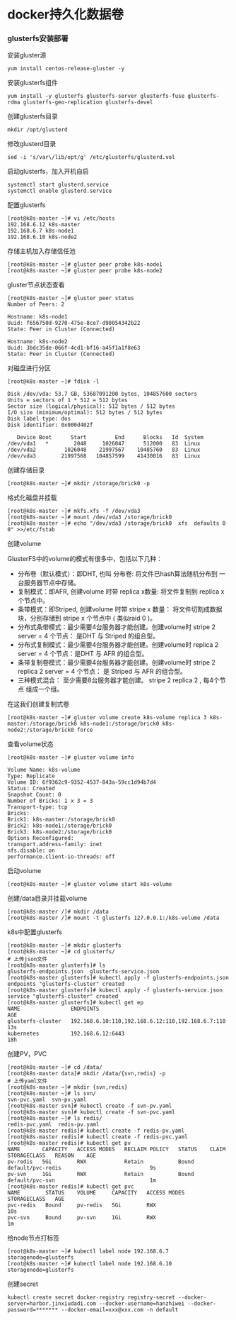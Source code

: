 # docker持久化数据卷 #

### glusterfs安装部署 ###

安装gluster源

    yum install centos-release-gluster -y
安装glusterfs组件

    yum install -y glusterfs glusterfs-server glusterfs-fuse glusterfs-rdma glusterfs-geo-replication glusterfs-devel
创建glusterfs目录

    mkdir /opt/glusterd
修改glusterd目录

    sed -i 's/var\/lib/opt/g' /etc/glusterfs/glusterd.vol
启动glusterfs，加入开机自启

    systemctl start glusterd.service
    systemctl enable glusterd.service
配置glusterfs

    [root@k8s-master ~]# vi /etc/hosts
    192.168.6.12 k8s-master
    192.168.6.7 k8s-node1
    192.168.6.10 k8s-node2
存储主机加入存储信任池

    [root@k8s-master ~]# gluster peer probe k8s-node1
    [root@k8s-master ~]# gluster peer probe k8s-node2
gluster节点状态查看

    [root@k8s-master ~]# gluster peer status
    Number of Peers: 2

    Hostname: k8s-node1
    Uuid: f656750d-9270-475e-8ce7-d98054342b22
    State: Peer in Cluster (Connected)

    Hostname: k8s-node2
    Uuid: 3bdc35de-066f-4cd1-bf16-a45f1a1f8e63
    State: Peer in Cluster (Connected)
对磁盘进行分区

    [root@k8s-master ~]# fdisk -l

    Disk /dev/vda: 53.7 GB, 53687091200 bytes, 104857600 sectors
    Units = sectors of 1 * 512 = 512 bytes
    Sector size (logical/physical): 512 bytes / 512 bytes
    I/O size (minimum/optimal): 512 bytes / 512 bytes
    Disk label type: dos
    Disk identifier: 0x000d402f

       Device Boot      Start         End      Blocks   Id  System
    /dev/vda1   *        2048     1026047      512000   83  Linux
    /dev/vda2         1026048    21997567    10485760   83  Linux
    /dev/vda3        21997568   104857599    41430016   83  Linux
创建存储目录
    
    [root@k8s-master ~]# mkdir /storage/brick0 -p
    
格式化磁盘并挂载
    
    [root@k8s-master ~]# mkfs.xfs -f /dev/vda3   
    [root@k8s-master ~]# mount /dev/vda3 /storage/brick0
    [root@k8s-master ~]# echo "/dev/vda3 /storage/brick0  xfs  defaults 0 0" >>/etc/fstab
创建volume

GlusterFS中的volume的模式有很多中，包括以下几种：

* 分布卷（默认模式）：即DHT, 也叫 分布卷: 将文件已hash算法随机分布到 一台服务器节点中存储。
* 复制模式：即AFR, 创建volume 时带 replica x数量: 将文件复制到 replica x 个节点中。
* 条带模式：即Striped, 创建volume 时带 stripe x 数量： 将文件切割成数据块，分别存储到 stripe x 个节点中 ( 类似raid 0 )。
* 分布式条带模式：最少需要4台服务器才能创建。创建volume时 stripe 2 server = 4 个节点： 是DHT 与 Striped 的组合型。
* 分布式复制模式：最少需要4台服务器才能创建。创建volume时 replica 2 server = 4 个节点：是DHT 与 AFR 的组合型。
* 条带复制卷模式：最少需要4台服务器才能创建。创建volume时 stripe 2 replica 2 server = 4 个节点： 是 Striped 与 AFR 的组合型。
* 三种模式混合： 至少需要8台服务器才能创建。 stripe 2 replica 2 , 每4个节点 组成一个组。

在这我们创建复制式卷

    [root@k8s-master ~]# gluster volume create k8s-volume replica 3 k8s-master:/storage/brick0 k8s-node1:/storage/brick0 k8s-node2:/storage/brick0 force
查看volume状态

    [root@k8s-master ~]# gluster volume info
 
    Volume Name: k8s-volume
    Type: Replicate
    Volume ID: 6f9362c9-9352-4537-843a-59cc1d94b7d4
    Status: Created
    Snapshot Count: 0
    Number of Bricks: 1 x 3 = 3
    Transport-type: tcp
    Bricks:
    Brick1: k8s-master:/storage/brick0
    Brick2: k8s-node1:/storage/brick0
    Brick3: k8s-node2:/storage/brick0
    Options Reconfigured:
    transport.address-family: inet
    nfs.disable: on
    performance.client-io-threads: off
启动volume

    [root@k8s-master ~]# gluster volume start k8s-volume
创建/data目录并挂载volume

    [root@k8s-master /]# mkdir /data
    [root@k8s-master /]# mount -t glusterfs 127.0.0.1:/k8s-volume /data
k8s中配置glusterfs
    
    [root@k8s-master ~]# mkdir glusterfs
    [root@k8s-master ~]# cd glusterfs/
    # 上传json文件
    [root@k8s-master glusterfs]# ls
    glusterfs-endpoints.json  glusterfs-service.json
    [root@k8s-master glusterfs]# kubectl apply -f glusterfs-endpoints.json 
    endpoints "glusterfs-cluster" created
    [root@k8s-master glusterfs]# kubectl apply -f glusterfs-service.json 
    service "glusterfs-cluster" created
    [root@k8s-master glusterfs]# kubectl get ep
    NAME                ENDPOINTS                                           AGE
    glusterfs-cluster   192.168.6.10:110,192.168.6.12:110,192.168.6.7:110   13s
    kubernetes          192.168.6.12:6443                                   18h
创建PV，PVC

    [root@k8s-master ~]# cd /data/
    [root@k8s-master data]# mkdir /data/{svn,redis} -p
    # 上传yaml文件
    [root@k8s-master ~]# mkdir {svn,redis}
    [root@k8s-master ~]# ls svn/
    svn-pvc.yaml  svn-pv.yaml
    [root@k8s-master svn]# kubectl create -f svn-pv.yaml 
    [root@k8s-master svn]# kubectl create -f svn-pvc.yaml
    [root@k8s-master ~]# ls redis/
    redis-pvc.yaml  redis-pv.yaml
    [root@k8s-master redis]# kubectl create -f redis-pv.yaml 
    [root@k8s-master redis]# kubectl create -f redis-pvc.yaml 
    [root@k8s-master redis]# kubectl get pv
    NAME       CAPACITY   ACCESS MODES   RECLAIM POLICY   STATUS    CLAIM               STORAGECLASS   REASON    AGE
    pv-redis   5Gi        RWX            Retain           Bound     default/pvc-redis                            9s
    pv-svn     1Gi        RWX            Retain           Bound     default/pvc-svn                              1m
    [root@k8s-master redis]# kubectl get pvc
    NAME        STATUS    VOLUME     CAPACITY   ACCESS MODES   STORAGECLASS   AGE
    pvc-redis   Bound     pv-redis   5Gi        RWX                           10s
    pvc-svn     Bound     pv-svn     1Gi        RWX                           1m
给node节点打标签

    [root@k8s-master ~]# kubectl label node 192.168.6.7 storagenode=glusterfs
    [root@k8s-master ~]# kubectl label node 192.168.6.10 storagenode=glusterfs
创建secret

    kubectl create secret docker-registry registry-secret --docker-server=harbor.jinxiudadi.com --docker-username=hanzhiwei --docker-password=******* --docker-email=xxx@xxx.com -n default